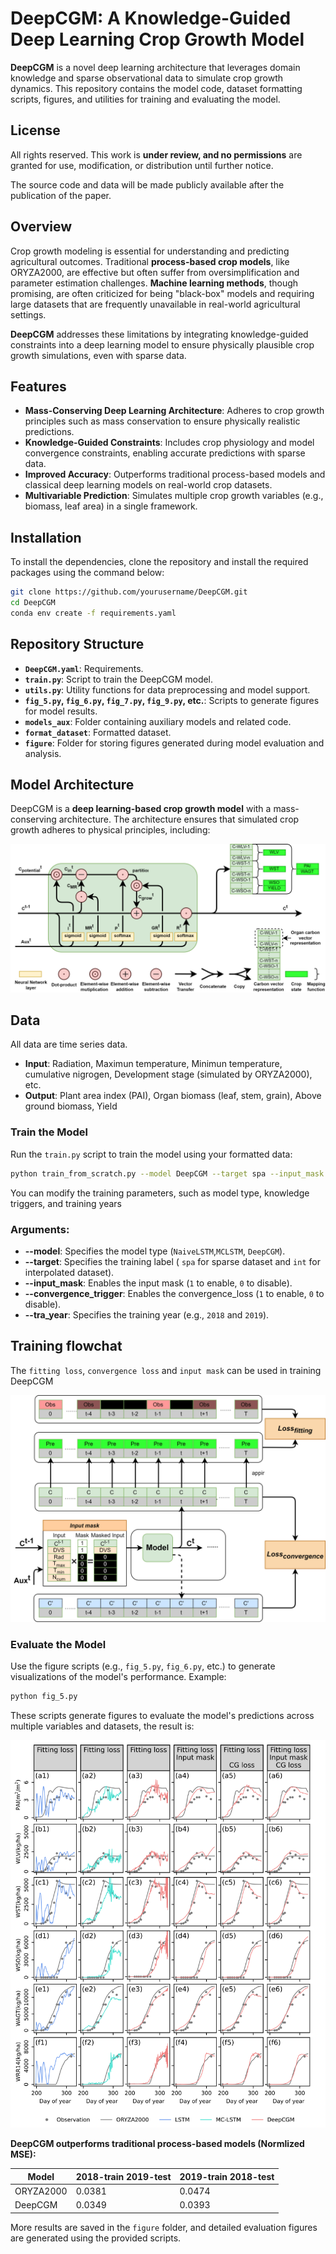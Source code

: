 # DeepCGM: A Knowledge-Guided Deep Learning Crop Growth Model

**DeepCGM** is a novel deep learning architecture that leverages domain knowledge and sparse observational data to simulate crop growth dynamics. This repository contains the model code, dataset formatting scripts, figures, and utilities for training and evaluating the model.

## License

All rights reserved. This work is **under review, and no permissions** are granted for use, modification, or distribution until further notice.

The source code and data will be made publicly available after the publication of the paper.

## Overview

Crop growth modeling is essential for understanding and predicting agricultural outcomes. Traditional **process-based crop models**, like ORYZA2000, are effective but often suffer from oversimplification and parameter estimation challenges. **Machine learning methods**, though promising, are often criticized for being "black-box" models and requiring large datasets that are frequently unavailable in real-world agricultural settings.

**DeepCGM** addresses these limitations by integrating knowledge-guided constraints into a deep learning model to ensure physically plausible crop growth simulations, even with sparse data.

## Features

- **Mass-Conserving Deep Learning Architecture**: Adheres to crop growth principles such as mass conservation to ensure physically realistic predictions.
- **Knowledge-Guided Constraints**: Includes crop physiology and model convergence constraints, enabling accurate predictions with sparse data.
- **Improved Accuracy**: Outperforms traditional process-based models and classical deep learning models on real-world crop datasets.
- **Multivariable Prediction**: Simulates multiple crop growth variables (e.g., biomass, leaf area) in a single framework.

## Installation

To install the dependencies, clone the repository and install the required packages using the command below:

```bash
git clone https://github.com/yourusername/DeepCGM.git
cd DeepCGM
conda env create -f requirements.yaml
```

## Repository Structure

- **`DeepCGM.yaml`**: Requirements.
- **`train.py`**: Script to train the DeepCGM model.
- **`utils.py`**: Utility functions for data preprocessing and model support.
- **`fig_5.py`, `fig_6.py`, `fig_7.py`, `fig_9.py`, etc.**: Scripts to generate figures for model results.
- **`models_aux`**: Folder containing auxiliary models and related code.
- **`format_dataset`**: Formatted dataset.
- **`figure`**: Folder for storing figures generated during model evaluation and analysis.


## Model Architecture

DeepCGM is a **deep learning-based crop growth model** with a mass-conserving architecture. The architecture ensures that simulated crop growth adheres to physical principles, including:

![Model Structure](figure/DeepCGM.svg)

## Data
All data are time series data.
- **Input**: Radiation, Maximun temperature, Minimun temperature, cumulative nigrogen, Development stage (simulated by ORYZA2000), etc.
- **Output**: Plant area index (PAI), Organ biomass (leaf, stem, grain), Above ground biomass, Yield


### Train the Model

Run the `train.py` script to train the model using your formatted data:

```bash
python train_from_scratch.py --model DeepCGM --target spa --input_mask 1 --convergence_loss 1 --tra_year 2018
```
You can modify the training parameters, such as model type, knowledge triggers, and training years
### Arguments:
- **--model**: Specifies the model type (`NaiveLSTM`,`MCLSTM`, `DeepCGM`).
- **--target**: Specifies the training label ( `spa` for sparse dataset and `int` for interpolated dataset).
- **--input_mask**: Enables the input mask (`1` to enable, `0` to disable).
- **--convergence_trigger**: Enables the convergence_loss (`1` to enable, `0` to disable).
- **--tra_year**: Specifies the training year (e.g., `2018` and `2019`).

## Training flowchat

The `fitting loss`, `convergence loss` and `input mask` can be used in training DeepCGM

![Training flowchart](figure/Traing.svg)

### Evaluate the Model

Use the figure scripts (e.g., `fig_5.py`, `fig_6.py`, etc.) to generate visualizations of the model's performance. Example:

```bash
python fig_5.py
```

These scripts generate figures to evaluate the model's predictions across multiple variables and datasets, the result is:

![Time series result](figure/Fig.5%20Crop%20growth%20simulation%20results.svg)

**DeepCGM outperforms traditional process-based models (Normlized MSE):**

| Model     | 2018-train 2019-test | 2019-train 2018-test |
|-----------|----------------------|----------------------|
| ORYZA2000 | 0.0381               | 0.0474               |
| DeepCGM   | 0.0349               | 0.0393               |

More results are saved in the `figure` folder, and detailed evaluation figures are generated using the provided scripts.
